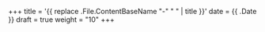 +++
title = '{{ replace .File.ContentBaseName "-" " " | title }}'
date = {{ .Date }}
draft = true
weight = "10"
+++
